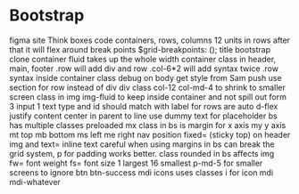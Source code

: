 # Bootstrap
figma site
Think boxes
code containers, rows, columns
12 units in rows after that it will flex around
break points $grid-breakpoints: ();
title bootstrap clone
container fluid takes up the whole width
container class in header, main, footer
.row will add div and row
.col-6*2 will add syntax twice
.row syntax inside container class
debug on body get style from Sam push
use section for row instead of div
div class col-12 col-md-4 to shrink to smaller screen
class in img img-fluid to keep inside container and not spill out
form 3 input 1 text
type and id should match with label for
rows are auto d-flex
justify content center in parent to line 
use dummy text for placeholder
bs has multiple classes preloaded
mx class in bs is margin for x axis
my y axis
mt top
mb bottom
ms left
me right
nav position fixed= (sticky top) on header
img and text= inline text
careful when using margins in bs can break the grid system, p for padding works better.
class rounded in bs affects img
fw= font weight 
fs= font size 1 largest 16 smallest
p-md-5 for smaller screens to ignore
btn btn-success
mdi icons uses classes
i for icon mdi mdi-whatever


